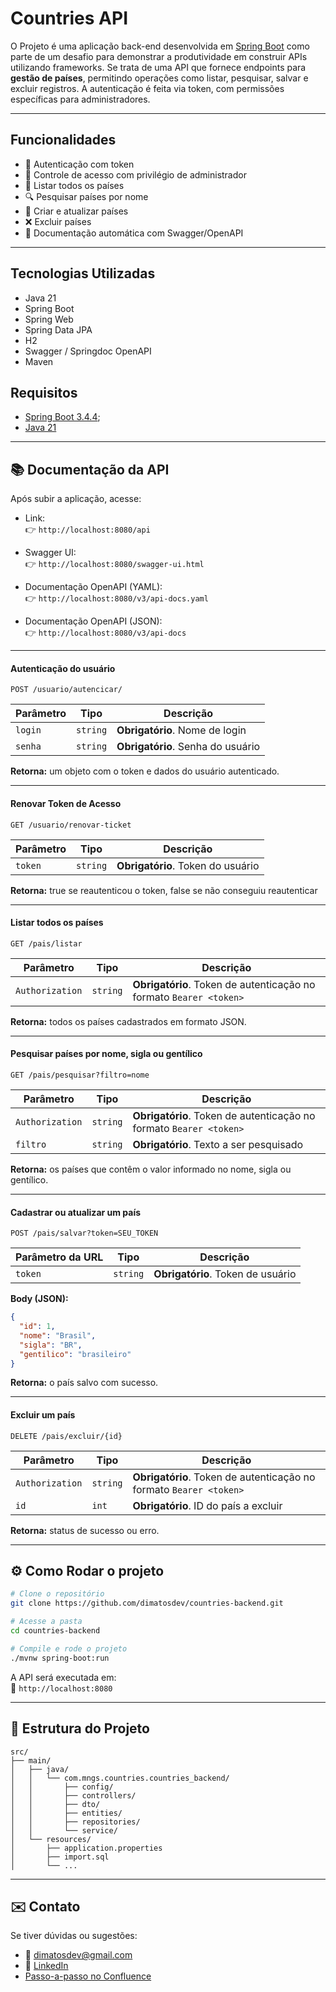 
# Countries API

O Projeto é uma aplicação back-end desenvolvida em [Spring Boot](https://projects.spring.io/spring-boot) como parte de um desafio para demonstrar a produtividade em construir APIs utilizando frameworks.
Se trata de uma API que fornece endpoints para **gestão de países**, permitindo operações como listar, pesquisar, salvar e excluir registros. A autenticação é feita via token, com permissões específicas para administradores.

___


## Funcionalidades

- 🔐 Autenticação com token
- 👤 Controle de acesso com privilégio de administrador
- 📄 Listar todos os países
- 🔍 Pesquisar países por nome
- 💾 Criar e atualizar países
- ❌ Excluir países
- 📘 Documentação automática com Swagger/OpenAPI

___
## Tecnologias Utilizadas
- Java 21
- Spring Boot
- Spring Web
- Spring Data JPA
- H2
- Swagger / Springdoc OpenAPI
- Maven
## Requisitos
- [Spring Boot 3.4.4](https://projects.spring.io/spring-boot);
- [Java 21](https://www.oracle.com/java/technologies/javase/jdk21-archive-downloads.html)

___
## 📚 Documentação da API

Após subir a aplicação, acesse:

- Link:  
  👉 `http://localhost:8080/api`

- Swagger UI:  
  👉 `http://localhost:8080/swagger-ui.html`

- Documentação OpenAPI (YAML):  
  👉 `http://localhost:8080/v3/api-docs.yaml`

- Documentação OpenAPI (JSON):  
  👉 `http://localhost:8080/v3/api-docs`

---

#### Autenticação do usuário

```http
POST /usuario/autencicar/
```

| Parâmetro | Tipo     | Descrição                    |
|-----------|----------|------------------------------|
| `login`   | `string` | **Obrigatório**. Nome de login |
| `senha`   | `string` | **Obrigatório**. Senha do usuário |

**Retorna:** um objeto com o token e dados do usuário autenticado.

---

#### Renovar Token de Acesso

```http
GET /usuario/renovar-ticket
```

| Parâmetro | Tipo     | Descrição                         |
|-----------|----------|-----------------------------------|
| `token`   | `string` | **Obrigatório**. Token do usuário |

**Retorna:** true se reautenticou o token, false se não conseguiu reautenticar

---

#### Listar todos os países

```http
GET /pais/listar
```

| Parâmetro       | Tipo     | Descrição                                                          |
|-----------------|----------|--------------------------------------------------------------------|
| `Authorization` | `string` | **Obrigatório**. Token de autenticação no formato `Bearer <token>` |

**Retorna:** todos os países cadastrados em formato JSON.

---

#### Pesquisar países por nome, sigla ou gentílico

```http
GET /pais/pesquisar?filtro=nome
```

| Parâmetro       | Tipo     | Descrição                                                          |
|-----------------|----------|--------------------------------------------------------------------|
| `Authorization` | `string` | **Obrigatório**. Token de autenticação no formato `Bearer <token>` |
| `filtro`        | `string` | **Obrigatório**. Texto a ser pesquisado                            |

**Retorna:** os países que contêm o valor informado no nome, sigla ou gentílico.

---

#### Cadastrar ou atualizar um país

```http
POST /pais/salvar?token=SEU_TOKEN
```

| Parâmetro da URL | Tipo     | Descrição                              |
|------------------|----------|----------------------------------------|
| `token`          | `string` | **Obrigatório**. Token de usuário      |

**Body (JSON):**

```json
{
  "id": 1,
  "nome": "Brasil",
  "sigla": "BR",
  "gentilico": "brasileiro"
}
```

**Retorna:** o país salvo com sucesso.

---

#### Excluir um país

```http
DELETE /pais/excluir/{id}
```

| Parâmetro       | Tipo     | Descrição                                                          |
|-----------------|----------|--------------------------------------------------------------------|
| `Authorization` | `string` | **Obrigatório**. Token de autenticação no formato `Bearer <token>` |
| `id`            | `int`    | **Obrigatório**. ID do país a excluir                                    |

**Retorna:** status de sucesso ou erro.

___
## ⚙️ Como Rodar o projeto

```bash
# Clone o repositório
git clone https://github.com/dimatosdev/countries-backend.git

# Acesse a pasta
cd countries-backend

# Compile e rode o projeto
./mvnw spring-boot:run
```

A API será executada em:  
📍 `http://localhost:8080`

___
## 📂 Estrutura do Projeto

```
src/
├── main/
│   ├── java/
│   │   └── com.mngs.countries.countries_backend/
│   │       ├── config/
│   │       ├── controllers/
│   │       ├── dto/
│   │       ├── entities/
│   │       ├── repositories/
│   │       └── service/
│   └── resources/
│       ├── application.properties
│       ├── import.sql
│       └── ...
```

---
## ✉️ Contato

Se tiver dúvidas ou sugestões:

- 📧 dimatosdev@gmail.com
- 💼 [LinkedIn](https://www.linkedin.com/in/diegodematos)
- [Passo-a-passo no Confluence](https://dimatoseng.atlassian.net/wiki/x/AQA-Ag)
